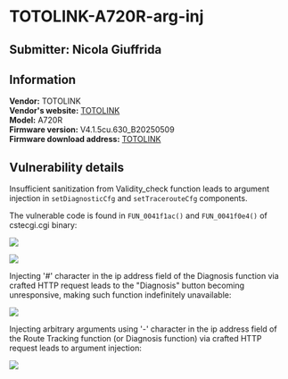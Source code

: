 # TOTOLINK-A720R-arg-inj

## Submitter: Nicola Giuffrida

## Information



**Vendor:** TOTOLINK </br>
**Vendor's website:** [TOTOLINK](https://www.totolink.net/) </br>
**Model:** A720R </br>
**Firmware version:** V4.1.5cu.630_B20250509 </br>
**Firmware download address:** [TOTOLINK](https://www.totolink.net/home/menu/detail/menu_listtpl/download/id/203/ids/36.html)


## Vulnerability details

Insufficient sanitization from Validity_check function leads to argument injection in `setDiagnosticCfg` and `setTracerouteCfg` components.

The vulnerable code is found in `FUN_0041f1ac()` and `FUN_0041f0e4()` of cstecgi.cgi binary:

![](imgs/1.jpeg)

![](imgs/2.jpeg)

Injecting '#' character in the ip address field of the Diagnosis function via crafted HTTP request leads to the "Diagnosis" button becoming unresponsive, making such function indefinitely unavailable:

![](imgs/3.jpeg)

Injecting arbitrary arguments using '-' character in the ip address field of the Route Tracking function (or Diagnosis function) via crafted HTTP request leads to argument injection:

![](imgs/4.jpeg)





